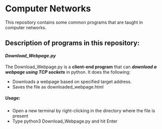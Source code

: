 # Computer Networks
 This repository contains some common programs that are taught in computer networks.
## Description of programs in this repository:
#### *Download_Webpage.py*
 The Download_Webpage.py is a **client-end program** that can **_download a webpage using TCP sockets_** in python. It does the following:
 * Downloads a webpage based on specified target address.
 * Saves the file as downloaded_webpage.html
##### Usage:
  * Open a new terminal by right-clicking in the directory where the file is present
  * Type python3 Download_Webpage.py and hit Enter
